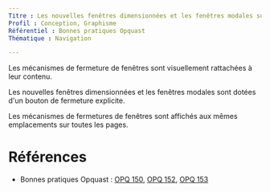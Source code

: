 ```yaml
---
Titre : Les nouvelles fenêtres dimensionnées et les fenêtres modales sont dotées d'un bouton de fermeture explicite, visuellement rattaché à leur contenu et affiché au même emplacement pour toutes ces fenêtres.
Profil : Conception, Graphisme
Référentiel : Bonnes pratiques Opquast
Thématique : Navigation

---
```

Les mécanismes de fermeture de fenêtres sont visuellement rattachées à leur contenu.

Les nouvelles fenêtres dimensionnées et les fenêtres modales sont dotées d'un bouton de fermeture explicite.

Les mécanismes de fermetures de fenêtres sont affichés aux mêmes emplacements sur toutes les pages.


# Références

*   Bonnes pratiques Opquast : [OPQ 150](https://checklists.opquast.com/fr/qualiteweb/les-mecanismes-de-fermeture-de-fenetres-sont-visuellement-rattachees-a-leur-contenu), [OPQ 152](https://checklists.opquast.com/fr/qualiteweb/les-nouvelles-fenetres-dimensionnees-et-les-fenetres-modales-sont-dotees-dun-bouton-de-fermeture-explicite), [OPQ 153](https://checklists.opquast.com/fr/qualiteweb/les-mecanismes-de-fermetures-de-fenetres-sont-affiches-aux-memes-emplacements-sur-toutes-les-pages)
